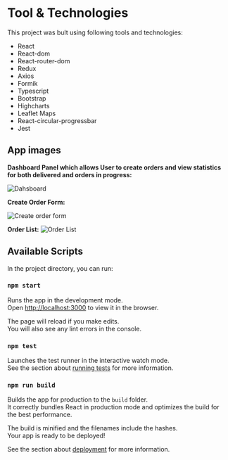 # Tool & Technologies
This project was bult using following tools and technologies:
- React
- React-dom
- React-router-dom
- Redux
- Axios
- Formik
- Typescript
- Bootstrap
- Highcharts
- Leaflet Maps
- React-circular-progressbar
- Jest

## App images
**Dashboard Panel which allows User to create orders and view statistics for both delivered and orders in progress:**

![Dahsboard](https://github.com/Hamza01541/React-Order-Management/assets/49500814/cc587133-f1f4-49f2-ab7c-f89dff9f2935)

**Create Order Form:**

![Create order form](https://github.com/Hamza01541/React-Order-Management/assets/49500814/26fbe309-5e9e-42ac-84a3-a9cda1f4cb30)

**Order List:**
![Order List](https://github.com/Hamza01541/React-Order-Management/assets/49500814/3b504ad2-b9f2-4c18-bf7f-18c19bb66b8f)

## Available Scripts

In the project directory, you can run:

### `npm start`

Runs the app in the development mode.\
Open [http://localhost:3000](http://localhost:3000) to view it in the browser.

The page will reload if you make edits.\
You will also see any lint errors in the console.

### `npm test`

Launches the test runner in the interactive watch mode.\
See the section about [running tests](https://facebook.github.io/create-react-app/docs/running-tests) for more information.

### `npm run build`

Builds the app for production to the `build` folder.\
It correctly bundles React in production mode and optimizes the build for the best performance.

The build is minified and the filenames include the hashes.\
Your app is ready to be deployed!

See the section about [deployment](https://facebook.github.io/create-react-app/docs/deployment) for more information.
